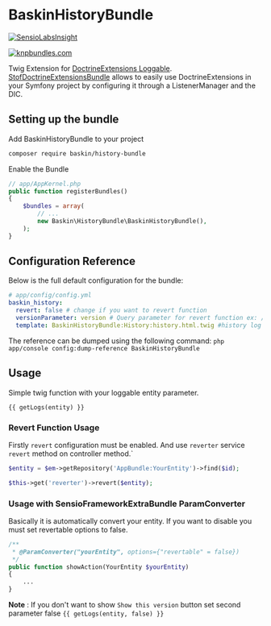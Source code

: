 # BaskinHistoryBundle

[![SensioLabsInsight](https://insight.sensiolabs.com/projects/c45fc888-cd6d-4ac4-a422-a56c7eb5b457/big.png?3)](https://insight.sensiolabs.com/projects/c45fc888-cd6d-4ac4-a422-a56c7eb5b457)

[![knpbundles.com](http://knpbundles.com/ismailbaskin/BaskinHistoryBundle/badge-short)](http://knpbundles.com/ismailbaskin/BaskinHistoryBundle)

Twig Extension for [DoctrineExtensions Loggable](https://github.com/Atlantic18/DoctrineExtensions/blob/master/doc/loggable.md). [StofDoctrineExtensionsBundle](https://symfony.com/doc/master/bundles/StofDoctrineExtensionsBundle/index.html) allows to easily use DoctrineExtensions in your Symfony project by configuring it through a ListenerManager and the DIC.


## Setting up the bundle

Add BaskinHistoryBundle to your project

```bash
composer require baskin/history-bundle
```

Enable the Bundle

```php
// app/AppKernel.php
public function registerBundles()
{
    $bundles = array(
        // ...
        new Baskin\HistoryBundle\BaskinHistoryBundle(),
    );
}
```

## Configuration Reference


Below is the full default configuration for the bundle:

```yaml
# app/config/config.yml
baskin_history:
  revert: false # change if you want to revert function
  versionParameter: version # Query parameter for revert function ex: /route?version=12
  template: BaskinHistoryBundle:History:history.html.twig #history log template
```
The reference can be dumped using the following command: `php app/console config:dump-reference BaskinHistoryBundle`

## Usage

Simple twig function with your loggable entity parameter.

```jinja
{{ getLogs(entity) }}
```

### Revert Function Usage

Firstly `revert` configuration must be enabled. And use `reverter` service `revert` method on controller method.`

```php
$entity = $em->getRepository('AppBundle:YourEntity')->find($id);

$this->get('reverter')->revert($entity);  
```

### Usage with SensioFrameworkExtraBundle ParamConverter

Basically it is automatically convert your entity. If you want to disable you must set revertable options to false.

```php
/**
 * @ParamConverter("yourEntity", options={"revertable" = false})
 */
public function showAction(YourEntity $yourEntity)
{
    ...
}  
```

**Note** : If you don't want to show `Show this version` button set second parameter false `{{ getLogs(entity, false) }}`

